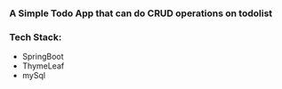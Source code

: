 ### A Simple Todo App that can do CRUD operations on todolist
### Tech Stack:
* SpringBoot
* ThymeLeaf
* mySql
